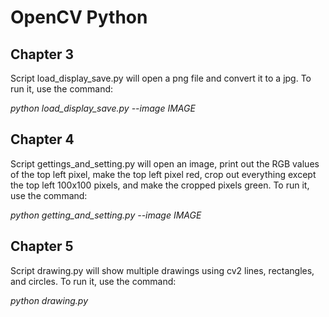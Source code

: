 # OpenCV Python
## Chapter 3
Script load_display_save.py will open a png file and convert it to a jpg. To run it, use the command:

*python load_display_save.py --image IMAGE*

## Chapter 4
Script gettings_and_setting.py will open an image, print out the RGB values of the top left pixel, make the top left pixel red, crop out everything except the top left 100x100 pixels, and make the cropped pixels green. To run it, use the command:

*python getting_and_setting.py --image IMAGE*

## Chapter 5
Script drawing.py will show multiple drawings using cv2 lines, rectangles, and circles. To run it, use the command:

*python drawing.py*
